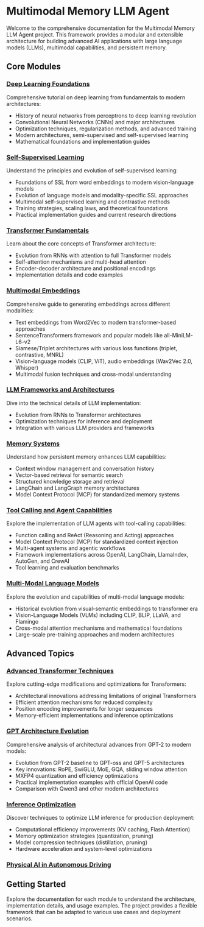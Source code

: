# Multimodal Memory LLM Agent

Welcome to the comprehensive documentation for the Multimodal Memory LLM Agent project. This framework provides a modular and extensible architecture for building advanced AI applications with large language models (LLMs), multimodal capabilities, and persistent memory.

## Core Modules

### [Deep Learning Foundations](deep_learning.md)

Comprehensive tutorial on deep learning from fundamentals to modern architectures:

- History of neural networks from perceptrons to deep learning revolution
- Convolutional Neural Networks (CNNs) and major architectures
- Optimization techniques, regularization methods, and advanced training
- Modern architectures, semi-supervised and self-supervised learning
- Mathematical foundations and implementation guides


### [Self-Supervised Learning](self-supervised.md)

Understand the principles and evolution of self-supervised learning:

- Foundations of SSL from word embeddings to modern vision-language models
- Evolution of language models and modality-specific SSL approaches
- Multimodal self-supervised learning and contrastive methods
- Training strategies, scaling laws, and theoretical foundations
- Practical implementation guides and current research directions

### [Transformer Fundamentals](transformers.md)

Learn about the core concepts of Transformer architecture:

- Evolution from RNNs with attention to full Transformer models
- Self-attention mechanisms and multi-head attention
- Encoder-decoder architecture and positional encodings
- Implementation details and code examples

### [Multimodal Embeddings](embeddings.md)

Comprehensive guide to generating embeddings across different modalities:

- Text embeddings from Word2Vec to modern transformer-based approaches
- SentenceTransformers framework and popular models like all-MiniLM-L6-v2
- Siamese/Triplet architectures with various loss functions (triplet, contrastive, MNRL)
- Vision-language models (CLIP, ViT), audio embeddings (Wav2Vec 2.0, Whisper)
- Multimodal fusion techniques and cross-modal understanding

### [LLM Frameworks and Architectures](llm.md)

Dive into the technical details of LLM implementation:

- Evolution from RNNs to Transformer architectures
- Optimization techniques for inference and deployment
- Integration with various LLM providers and frameworks

### [Memory Systems](memory.md)

Understand how persistent memory enhances LLM capabilities:

- Context window management and conversation history
- Vector-based retrieval for semantic search
- Structured knowledge storage and retrieval
- LangChain and LangGraph memory architectures
- Model Context Protocol (MCP) for standardized memory systems

### [Tool Calling and Agent Capabilities](agents.md)

Explore the implementation of LLM agents with tool-calling capabilities:

- Function calling and ReAct (Reasoning and Acting) approaches
- Model Context Protocol (MCP) for standardized context injection
- Multi-agent systems and agentic workflows
- Framework implementations across OpenAI, LangChain, LlamaIndex, AutoGen, and CrewAI
- Tool learning and evaluation benchmarks



### [Multi-Modal Language Models](multi_modal_LM.md)

Explore the evolution and capabilities of multi-modal language models:

- Historical evolution from visual-semantic embeddings to transformer era
- Vision-Language Models (VLMs) including CLIP, BLIP, LLaVA, and Flamingo
- Cross-modal attention mechanisms and mathematical foundations
- Large-scale pre-training approaches and modern architectures


## Advanced Topics

### [Advanced Transformer Techniques](transformers_advanced.md)

Explore cutting-edge modifications and optimizations for Transformers:

- Architectural innovations addressing limitations of original Transformers
- Efficient attention mechanisms for reduced complexity
- Position encoding improvements for longer sequences
- Memory-efficient implementations and inference optimizations

### [GPT Architecture Evolution](gpt_architecture_evolution.md)

Comprehensive analysis of architectural advances from GPT-2 to modern models:

- Evolution from GPT-2 baseline to GPT-oss and GPT-5 architectures
- Key innovations: RoPE, SwiGLU, MoE, GQA, sliding window attention
- MXFP4 quantization and efficiency optimizations
- Practical implementation examples with official OpenAI code
- Comparison with Qwen3 and other modern architectures

### [Inference Optimization](inference_optimization.md)

Discover techniques to optimize LLM inference for production deployment:

- Computational efficiency improvements (KV caching, Flash Attention)
- Memory optimization strategies (quantization, pruning)
- Model compression techniques (distillation, pruning)
- Hardware acceleration and system-level optimizations

### [Physical AI in Autonomous Driving](physical_ai_autonomous_driving.md)

## Getting Started

Explore the documentation for each module to understand the architecture, implementation details, and usage examples. The project provides a flexible framework that can be adapted to various use cases and deployment scenarios.
